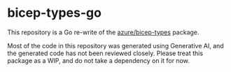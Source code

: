 # bicep-types-go

This repository is a Go re-write of the [azure/bicep-types](https://github.com/Azure/bicep-types) package.

Most of the code in this repository was generated using Generative AI, and the generated code has not been reviewed closely. Please treat this package as a WIP, and do not take a dependency on it for now.
